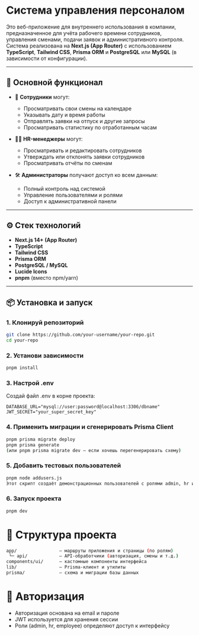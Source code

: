 # Система управления персоналом

Это веб-приложение для внутреннего использования в компании, предназначенное для учёта рабочего времени сотрудников, управления сменами, подачи заявок и административного контроля. Система реализована на **Next.js (App Router)** с использованием **TypeScript**, **Tailwind CSS**, **Prisma ORM** и **PostgreSQL** или **MySQL** (в зависимости от конфигурации).

---

## 🚀 Основной функционал

- 📅 **Сотрудники** могут:
  - Просматривать свои смены на календаре
  - Указывать дату и время работы
  - Отправлять заявки на отпуск и другие запросы
  - Просматривать статистику по отработанным часам

- 🧑‍💼 **HR-менеджеры** могут:
  - Просматривать и редактировать сотрудников
  - Утверждать или отклонять заявки сотрудников
  - Просматривать отчёты по сменам

- 🛠️ **Администраторы** получают доступ ко всем данным:
  - Полный контроль над системой
  - Управление пользователями и ролями
  - Доступ к административной панели

---

## ⚙️ Стек технологий

- **Next.js 14+ (App Router)**
- **TypeScript**
- **Tailwind CSS**
- **Prisma ORM**
- **PostgreSQL / MySQL**
- **Lucide Icons**
- **pnpm** (вместо npm/yarn)

---

## 📦 Установка и запуск

### 1. Клонируй репозиторий

```bash
git clone https://github.com/your-username/your-repo.git
cd your-repo
```

### 2. Установи зависимости
```bash
pnpm install
```

### 3. Настрой .env
Создай файл .env в корне проекта:

```env
DATABASE_URL="mysql://user:password@localhost:3306/dbname"
JWT_SECRET="your_super_secret_key"
```

### 4. Применить миграции и сгенерировать Prisma Client
```bash
pnpm prisma migrate deploy
pnpm prisma generate
(или pnpm prisma migrate dev — если хочешь перегенерировать схему)
```
### 5. Добавить тестовых пользователей
```bash
pnpm node addusers.js
Этот скрипт создаёт демонстрационных пользователей с ролями admin, hr и employee.
```

### 6. Запуск проекта
```bash
pnpm dev
```


# 📁 Структура проекта
```bash
app/                — маршруты приложения и страницы (по ролям)
 └─ api/            — API-обработчики (авторизация, смены и т.д.)
components/ui/      — кастомные компоненты интерфейса
lib/                — Prisma-клиент и утилиты
prisma/             — схема и миграции базы данных
```

# 🔐 Авторизация
- Авторизация основана на email и пароле
- JWT используется для хранения сессии
- Роли (admin, hr, employee) определяют доступ к интерфейсу